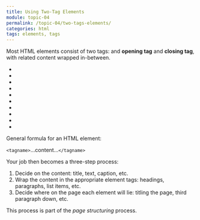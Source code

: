 ```yaml
---
title: Using Two-Tag Elements
module: topic-04
permalink: /topic-04/two-tags-elements/
categories: html
tags: elements, tags
---
```


<div class="divider-heading"></div>

Most HTML elements consist of two tags: and **opening tag** and **closing tag**, with related content wrapped in-between.

<div class="row callout-columns status-info">
  <div class="col-lg-3">
    <div class="icon">
      <ul class="bursts">
        <li class="deg0"></li>
        <li class="deg36"></li>
        <li class="deg72"></li>
        <li class="deg108"></li>
        <li class="deg144"></li>
        <li class="deg180"></li>
        <li class="deg216"></li>
        <li class="deg252"></li>
        <li class="deg288"></li>
        <li class="deg324"></li>
      </ul>
      <i class="fas fa-info-circle"></i>
    </div>
  </div>
  <div class="col-lg-9">
    <p>General formula for an HTML element:</p>
    <p><code>&lt;tagname&gt;</code>...content...<code>&lt;/tagname&gt;</code></p>
  </div>
</div>

Your job then becomes a three-step process:
1. Decide on the content: title, text, caption, etc.
2. Wrap the content in the appropriate element tags: headings, paragraphs, list items, etc.
3. Decide where on the page each element will lie: titling the page, third paragraph down, etc.

This process is part of the _page structuring_ process.